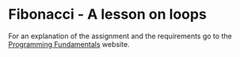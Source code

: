 # Fibonacci - A lesson on loops

For an explanation of the assignment and the requirements go to the [Programming Fundamentals](https://programming.reedcwilson.com/fibonacci.html) website.
